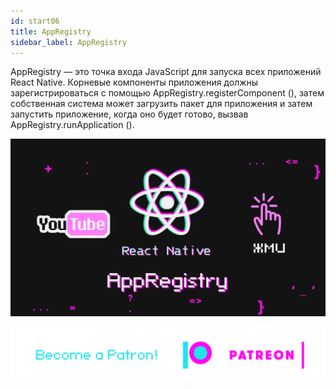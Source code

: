 ```yaml
---
id: start06
title: AppRegistry
sidebar_label: AppRegistry
---
```

AppRegistry — это точка входа JavaScript для запуска всех приложений React Native. Корневые компоненты приложения должны зарегистрироваться с помощью AppRegistry.registerComponent (), затем собственная система может загрузить пакет для приложения и затем запустить приложение, когда оно будет готово, вызвав AppRegistry.runApplication ().

[![AppRegistry](/img/start/06.gif)](https://youtu.be/IHThgXE5U1c)

[![Become a Patron!](/img/logo/patreon.png)](https://www.patreon.com/bePatron?u=31769291)

